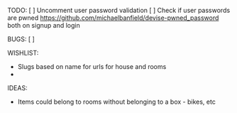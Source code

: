 TODO:
[ ] Uncomment user password validation
[ ] Check if user passwords are pwned https://github.com/michaelbanfield/devise-pwned_password both on signup and login

BUGS:
[ ]

WISHLIST:

- Slugs based on name for urls for house and rooms
-

IDEAS:

- Items could belong to rooms without belonging to a box - bikes, etc
